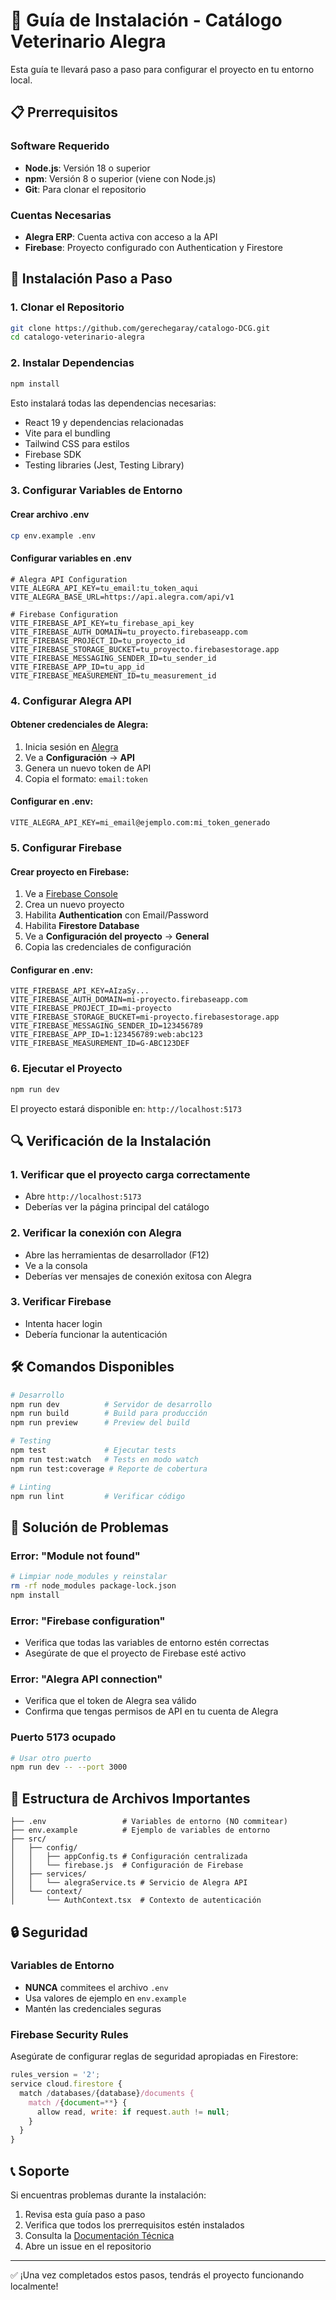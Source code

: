 # 🔧 Guía de Instalación - Catálogo Veterinario Alegra

Esta guía te llevará paso a paso para configurar el proyecto en tu entorno local.

## 📋 Prerrequisitos

### Software Requerido
- **Node.js**: Versión 18 o superior
- **npm**: Versión 8 o superior (viene con Node.js)
- **Git**: Para clonar el repositorio

### Cuentas Necesarias
- **Alegra ERP**: Cuenta activa con acceso a la API
- **Firebase**: Proyecto configurado con Authentication y Firestore

## 🚀 Instalación Paso a Paso

### 1. Clonar el Repositorio

```bash
git clone https://github.com/gerechegaray/catalogo-DCG.git
cd catalogo-veterinario-alegra
```

### 2. Instalar Dependencias

```bash
npm install
```

Esto instalará todas las dependencias necesarias:
- React 19 y dependencias relacionadas
- Vite para el bundling
- Tailwind CSS para estilos
- Firebase SDK
- Testing libraries (Jest, Testing Library)

### 3. Configurar Variables de Entorno

#### Crear archivo .env
```bash
cp env.example .env
```

#### Configurar variables en .env
```env
# Alegra API Configuration
VITE_ALEGRA_API_KEY=tu_email:tu_token_aqui
VITE_ALEGRA_BASE_URL=https://api.alegra.com/api/v1

# Firebase Configuration
VITE_FIREBASE_API_KEY=tu_firebase_api_key
VITE_FIREBASE_AUTH_DOMAIN=tu_proyecto.firebaseapp.com
VITE_FIREBASE_PROJECT_ID=tu_proyecto_id
VITE_FIREBASE_STORAGE_BUCKET=tu_proyecto.firebasestorage.app
VITE_FIREBASE_MESSAGING_SENDER_ID=tu_sender_id
VITE_FIREBASE_APP_ID=tu_app_id
VITE_FIREBASE_MEASUREMENT_ID=tu_measurement_id
```

### 4. Configurar Alegra API

#### Obtener credenciales de Alegra:
1. Inicia sesión en [Alegra](https://app.alegra.com/)
2. Ve a **Configuración** → **API**
3. Genera un nuevo token de API
4. Copia el formato: `email:token`

#### Configurar en .env:
```env
VITE_ALEGRA_API_KEY=mi_email@ejemplo.com:mi_token_generado
```

### 5. Configurar Firebase

#### Crear proyecto en Firebase:
1. Ve a [Firebase Console](https://console.firebase.google.com/)
2. Crea un nuevo proyecto
3. Habilita **Authentication** con Email/Password
4. Habilita **Firestore Database**
5. Ve a **Configuración del proyecto** → **General**
6. Copia las credenciales de configuración

#### Configurar en .env:
```env
VITE_FIREBASE_API_KEY=AIzaSy...
VITE_FIREBASE_AUTH_DOMAIN=mi-proyecto.firebaseapp.com
VITE_FIREBASE_PROJECT_ID=mi-proyecto
VITE_FIREBASE_STORAGE_BUCKET=mi-proyecto.firebasestorage.app
VITE_FIREBASE_MESSAGING_SENDER_ID=123456789
VITE_FIREBASE_APP_ID=1:123456789:web:abc123
VITE_FIREBASE_MEASUREMENT_ID=G-ABC123DEF
```

### 6. Ejecutar el Proyecto

```bash
npm run dev
```

El proyecto estará disponible en: `http://localhost:5173`

## 🔍 Verificación de la Instalación

### 1. Verificar que el proyecto carga correctamente
- Abre `http://localhost:5173`
- Deberías ver la página principal del catálogo

### 2. Verificar la conexión con Alegra
- Abre las herramientas de desarrollador (F12)
- Ve a la consola
- Deberías ver mensajes de conexión exitosa con Alegra

### 3. Verificar Firebase
- Intenta hacer login
- Debería funcionar la autenticación

## 🛠️ Comandos Disponibles

```bash
# Desarrollo
npm run dev          # Servidor de desarrollo
npm run build        # Build para producción
npm run preview      # Preview del build

# Testing
npm test             # Ejecutar tests
npm run test:watch   # Tests en modo watch
npm run test:coverage # Reporte de cobertura

# Linting
npm run lint         # Verificar código
```

## 🐛 Solución de Problemas

### Error: "Module not found"
```bash
# Limpiar node_modules y reinstalar
rm -rf node_modules package-lock.json
npm install
```

### Error: "Firebase configuration"
- Verifica que todas las variables de entorno estén correctas
- Asegúrate de que el proyecto de Firebase esté activo

### Error: "Alegra API connection"
- Verifica que el token de Alegra sea válido
- Confirma que tengas permisos de API en tu cuenta de Alegra

### Puerto 5173 ocupado
```bash
# Usar otro puerto
npm run dev -- --port 3000
```

## 📁 Estructura de Archivos Importantes

```
├── .env                 # Variables de entorno (NO commitear)
├── env.example          # Ejemplo de variables de entorno
├── src/
│   ├── config/
│   │   ├── appConfig.ts # Configuración centralizada
│   │   └── firebase.js  # Configuración de Firebase
│   ├── services/
│   │   └── alegraService.ts # Servicio de Alegra API
│   └── context/
│       └── AuthContext.tsx  # Contexto de autenticación
```

## 🔒 Seguridad

### Variables de Entorno
- **NUNCA** commitees el archivo `.env`
- Usa valores de ejemplo en `env.example`
- Mantén las credenciales seguras

### Firebase Security Rules
Asegúrate de configurar reglas de seguridad apropiadas en Firestore:

```javascript
rules_version = '2';
service cloud.firestore {
  match /databases/{database}/documents {
    match /{document=**} {
      allow read, write: if request.auth != null;
    }
  }
}
```

## 📞 Soporte

Si encuentras problemas durante la instalación:

1. Revisa esta guía paso a paso
2. Verifica que todos los prerrequisitos estén instalados
3. Consulta la [Documentación Técnica](TECHNICAL.md)
4. Abre un issue en el repositorio

---

✅ ¡Una vez completados estos pasos, tendrás el proyecto funcionando localmente!
